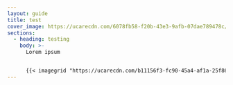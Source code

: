 ```yaml
---
layout: guide
title: test
cover_image: https://ucarecdn.com/6078fb58-f20b-43e3-9afb-07dae789478c/
sections:
  - heading: testing
    body: >-
      Lorem ipsum


      {{< imagegrid "https://ucarecdn.com/b11156f3-fc90-45a4-af1a-25f863fee12d/" "https://ucarecdn.com/e272ea89-fb9d-4ac2-b0f8-0292fc45c869/" "https://ucarecdn.com/6f5c827c-c9ce-4d47-86f2-28e243d4f3f2/" "https://ucarecdn.com/3684dd55-94df-496f-a772-c9e1eba80f96/" "https://ucarecdn.com/e4ed493c-b74b-4804-826c-9febb0108b78/" >}}
---
```


